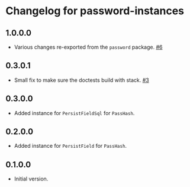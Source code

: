 # Changelog for password-instances

## 1.0.0.0

-   Various changes re-exported from the `password` package.
    [#6](https://github.com/cdepillabout/password/pull/6)

## 0.3.0.1

-   Small fix to make sure the doctests build with stack.
    [#3](https://github.com/cdepillabout/password/pull/3)

## 0.3.0.0

-   Added instance for `PersistFieldSql` for `PassHash`.

## 0.2.0.0

-   Added instance for `PersistField` for `PassHash`.

## 0.1.0.0

-   Initial version.

